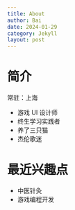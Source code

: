 ```yaml
---
title: About
author: Bai
date: 2024-01-29
category: Jekyll
layout: post
---
```


# 简介

常驻：上海

- 游戏 UI 设计师
- 终生学习实践者
- 养了三只猫
- 杰伦歌迷

# 最近兴趣点

- 中医针灸
- 游戏编程开发
